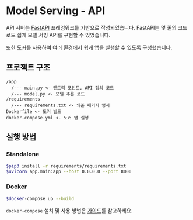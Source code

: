 # Model Serving - API

API 서버는 [FastAPI](https://fastapi.tiangolo.com/) 프레임워크를 기반으로 작성되었습니다. FastAPI는 몇 줄의 코드로도 쉽게 모델 서빙 API를 구현할 수 있었습니다.

또한 도커를 사용하여 여러 환경에서 쉽게 앱을 실행할 수 있도록 구성했습니다.

## 프로젝트 구조

```
/app
  /--- main.py <- 엔트리 포인트, API 정의 코드
  /--- model.py <- 모델 추론 코드
/requirements
  /--- requirements.txt <- 의존 패키지 명시
Dockerfile <- 도커 빌드
docker-compose.yml <- 도커 앱 실행
```

## 실행 방법
### Standalone 

```bash
$pip3 install -r requirements/requirements.txt
$uvicorn app.main:app --host 0.0.0.0 --port 8000
```

### Docker

```bash
$docker-compose up --build
```

`docker-compose` 설치 및 사용 방법은 [가이드](https://docs.docker.com/compose/install)를 참고하세요.
